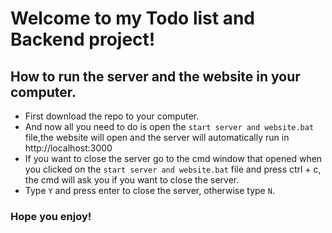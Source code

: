 # Welcome to my Todo list and Backend project!

## How to run the server and the website in your computer.

- First download the repo to your computer.
- And now all you need to do is open the `start server and website.bat` file,the website will open and the server will automatically run in http://localhost:3000
- If you want to close the server go to the cmd window that opened when you clicked on the `start server and website.bat` file and press ctrl + c, the cmd will ask you if you want to close the server.
- Type `Y` and press enter to close the server, otherwise type `N`.

### Hope you enjoy!

